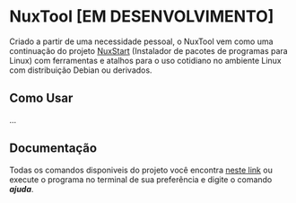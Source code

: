 # NuxTool [EM DESENVOLVIMENTO]
Criado a partir de uma necessidade pessoal, o NuxTool vem como uma continuação do projeto [NuxStart](https://github.com/gmasson/nuxstart) (Instalador de pacotes de programas para Linux) com ferramentas e atalhos para o uso cotidiano no ambiente Linux com distribuição Debian ou derivados.

## Como Usar
...

## Documentação
Todas os comandos disponiveis do projeto você encontra [neste link](https://github.com/gmasson/nuxtool/wiki) ou execute o programa no terminal de sua preferência e digite o comando ***ajuda***.

